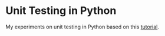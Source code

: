 # Unit Testing in Python

My experiments on unit testing in Python based on this
[tutorial][1].

[1]: http://www.onlamp.com/pub/a/python/2004/12/02/tdd_pyunit.html "Test-Driven Development in Python"

